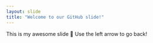 ```yaml
---
layout: slide
title: "Welcome to our GitHub slide!"
---
```

This is my awesome slide :tada:
Use the left arrow to go back!
